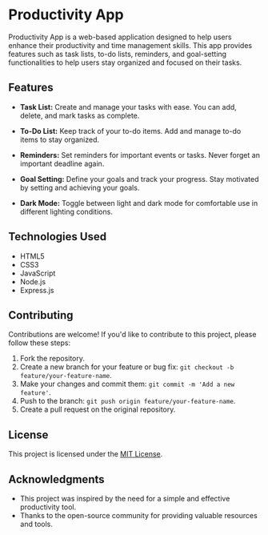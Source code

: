 # Productivity App

Productivity App is a web-based application designed to help users enhance their productivity and time management skills. This app provides features such as task lists, to-do lists, reminders, and goal-setting functionalities to help users stay organized and focused on their tasks.

## Features

- **Task List:** Create and manage your tasks with ease. You can add, delete, and mark tasks as complete.

- **To-Do List:** Keep track of your to-do items. Add and manage to-do items to stay organized.

- **Reminders:** Set reminders for important events or tasks. Never forget an important deadline again.

- **Goal Setting:** Define your goals and track your progress. Stay motivated by setting and achieving your goals.

- **Dark Mode:** Toggle between light and dark mode for comfortable use in different lighting conditions.

## Technologies Used

- HTML5
- CSS3
- JavaScript
- Node.js
- Express.js

## Contributing

Contributions are welcome! If you'd like to contribute to this project, please follow these steps:

1. Fork the repository.
2. Create a new branch for your feature or bug fix: `git checkout -b feature/your-feature-name`.
3. Make your changes and commit them: `git commit -m 'Add a new feature'`.
4. Push to the branch: `git push origin feature/your-feature-name`.
5. Create a pull request on the original repository.

## License

This project is licensed under the [MIT License](LICENSE).

## Acknowledgments

- This project was inspired by the need for a simple and effective productivity tool.
- Thanks to the open-source community for providing valuable resources and tools.

